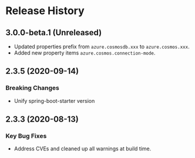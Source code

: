 # Release History

## 3.0.0-beta.1 (Unreleased)
- Updated properties prefix from `azure.cosmosdb.xxx` to `azure.cosmos.xxx`.
- Added new property items `azure.cosmos.connection-mode`.

## 2.3.5 (2020-09-14)
### Breaking Changes
- Unify spring-boot-starter version

## 2.3.3 (2020-08-13)
### Key Bug Fixes 
- Address CVEs and cleaned up all warnings at build time. 
